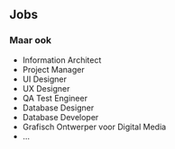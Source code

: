 Jobs
----

### Maar ook

 - Information Architect
 - Project Manager
 - UI Designer
 - UX Designer
 - QA Test Engineer
 - Database Designer
 - Database Developer
 - Grafisch Ontwerper voor Digital Media
 - …
